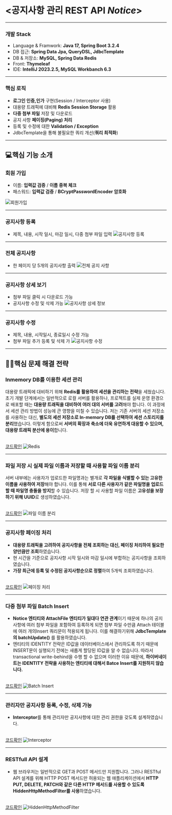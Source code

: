  # <공지사항 관리 REST API   *Notice*> 
<hr>

### 개발 Stack
- Language & Framwork: **Java 17, Spring Boot 3.2.4**
- DB 접근: **Spring Data Jpa, QueryDSL, JdbcTemplate**
- DB & 저장소: **MySQL, Spring Data Redis**
- Front: **Thymeleaf**
- IDE: **IntelliJ 2023.2.5, MySQL Workbanch 6.3**
<hr>

### 핵심 로직
- **로그인 인증,인가** 구현(Session / Interceptor 사용)
- 대용량 트래픽에 대비해 **Redis Session Storage** 활용
- **다중 첨부 파일** 저장 및 다운로드
- 공지 사항 **페이징(Paging) 처리**
- 등록 및 수정에 대한 **Validation / Exception**
- JdbcTemplate을 통해 불필요한 쿼리 개선(**쿼리 최적화**)
<hr>

## 💻핵심 기능 소개
### 회원 가입
- 이름: **입력값 검증** / **이름 중복 체크**
- 패스워드: **입력값 검증** / **BCryptPasswordEncoder 암호화**
  
![회원가입](https://github.com/ahj30420/Notice/assets/79964990/85851984-695d-4fd0-a4a8-c169219e2c26)
<hr>

### 공지사항 등록
- 제목, 내용, 시작 일시, 마감 일시, 다중 첨부 파일 입력
![공지사항 등록](https://github.com/ahj30420/Notice/assets/79964990/f29803a8-8448-4674-bcd3-f02488fb344b)
<hr>

### 전체 공지사항
- 한 페이지 당 5개의 공지사항 출력
![전체 공지 사항](https://github.com/ahj30420/Notice/assets/79964990/70372978-21f9-446f-86b5-8d7c930307fc)
<hr>

### 공지사항 상세 보기
- 첨부 파일 클릭 시 다운로드 가능
- 공지사항 수정 및 삭제 가능
![공지사항 상세 정보](https://github.com/ahj30420/Notice/assets/79964990/2bd4297e-724a-41ec-86da-ba449427fc1c)
<hr>

### 공지사항 수정 
- 제목, 내용, 시작일시, 종료일시 수정 가능
- 첨부 파일 추가 등록 및 삭제 가
![공지사항 수정](https://github.com/ahj30420/Notice/assets/79964990/ddab8efe-ecee-4d5b-9d1f-64dc01c54d0b)
<hr>

## 👨‍💻핵심 문제 해결 전략
### Inmemory DB를 이용한 세션 관리
대용량 트래픽에 대비하기 위해 **Redis를 활용하여 세션을 관리하는 전략**을 세웠습니다. 초기 개발 단계에서는 일반적으로 로컬 서버를 활용하나, 프로젝트를 실제 운영 환경으로 배포할 때는 **대용량 트래픽을 대비하여 여러 대의 서버를 고려**해야 합니다. 이 과정에서 세션 관리 방법이 성능에 큰 영향을 미칠 수 있습니다. 저는 기존 서버의 세션 저장소를 사용하는 대신, **별도의 세션 저장소로 In-memory DB를 선택하여 세션 스토리지를 분리**했습니다. 이렇게 함으로써 **서버의 확장과 축소에 더욱 유연하게 대응할 수 있으며, 대용량 트래픽 분산에 용이**합니다.<br><br>

[코드확인](https://github.com/ahj30420/Notice/blob/master/src/main/java/project/notice/config/RedisConfig.java)
![Redis](https://github.com/ahj30420/Notice/assets/79964990/e8660292-c445-4e9c-9d6c-bb37cbc76b31)
<hr>

### 파일 저장 시 실제 파일 이름과 저장할 때 사용할 파일 이름 분리
서버 내부에는 사용자가 업로드한 파일명과는 별개로 **각 파일을 식별할 수 있는 고유한 이름을 사용하여 저장**해야 합니다. 이를 통해 **서로 다른 사용자가 같은 파일명을 업로드할 때 파일명 충돌을 방지**할 수 있습니다. 저장 할 시 사용할 파일 이름은 **고유성을 보장 하기 위해 UUID**로 생성하였습니다.<br><br>

[코드확인](https://github.com/ahj30420/Notice/blob/master/src/main/java/project/notice/util/FileStore.java)
![파일 이름 분리](https://github.com/ahj30420/Notice/assets/79964990/a3cf73a8-796e-4fd9-8e98-bcb5dc634b6b)
<hr>

### 공지사항 페이징 처리
- **대용량 트래픽을 고려하여 공지사항을 전체 조회하는 대신, 페이징 처리하여 필요한 양만큼만 조회**하였습니다.
- 현 시간을 기준으로 공지사항 시작 일시와 마감 일시에 부합하는 공지사항을 조회하였습니다.
- **가장 최근에 등록 및 수정된 공지사항순으로 정렬**하여 5개씩 조회하였습니다.<br><br>

[코드확인](https://github.com/ahj30420/Notice/blob/master/src/main/java/project/notice/repository/noticeRepository/NoticeRepositoryImpl.java)
![페이징 처리](https://github.com/ahj30420/Notice/assets/79964990/320bec8f-4c74-4dda-86e9-46cef9422a6e)
<hr>

### 다중 첨부 파일 Batch Insert
- **Notice 엔티티와 AttachFile 엔티티가 일대다 연관 관계**이기 때문에 하나의 공지사항에 여러 첨부 파일을 포함하여 등록하게 되면 첨부 파일 수만큼 Attach 테이블에 여러 개의Insert 쿼리문이 적용되게 됩니다. 이를 해결하기위해 **JdbcTemplate의 batchUpdate()** 를 활용하였습니다.
- 엔티티의 IDENTITY 전략은 ID값을 데이터베이스에서 관리하도록 하기 때문에 INSERT문이 실행되기 전에는 새롭게 할당된 ID값을 알 수 없습니다. 따라서 transactional write-behind을 수행 할 수 없으며 이러한 이유 때문에, **하이버네이트는 IDENTITY 전략을 사용하는 엔티티에 대해서 Batce Insert를 지원하지 않습니다.** <br><br>


[코드확인](https://github.com/ahj30420/Notice/blob/master/src/main/java/project/notice/repository/FileRepository/FileRepositoryImpl.java)
![Batch Insert](https://github.com/ahj30420/Notice/assets/79964990/06b03db4-4417-4b7e-9130-b5d3285306aa)
<hr>

### 관리자만 공지사항 등록, 수정, 삭제 가능
- **Interceptor**를 통해 관리자만 공지사항에 대한 관리 권한을 갖도록 설계하였습니다.<br><br>

[코드확인](https://github.com/ahj30420/Notice/blob/master/src/main/java/project/notice/interceptor/AdminCheckInterceptor.java)
![Interceptor](https://github.com/ahj30420/Notice/assets/79964990/1e8ab35a-6423-452a-a334-ddedae57f39d)
<hr>

### RESTfull API 설계
- 웹 브라우저는 일반적으로 GET과 POST 메서드만 지원합니다. 그러나 RESTful API 설계를 위해 HTTP POST 메서드만 허용되는 웹 애플리케이션에서 **HTTP PUT, DELETE, PATCH와 같은 다른 HTTP 메서드를 사용할 수 있도록 HiddenHttpMethodFilter를 사용**하였습니다.<br><br>

[코드확인](https://github.com/ahj30420/Notice/blob/master/src/main/java/project/notice/config/SpringConfig.java)
![HiddenHttpMethodFilter](https://github.com/ahj30420/Notice/assets/79964990/d0b42def-37ba-4805-9cae-f678767325af)
